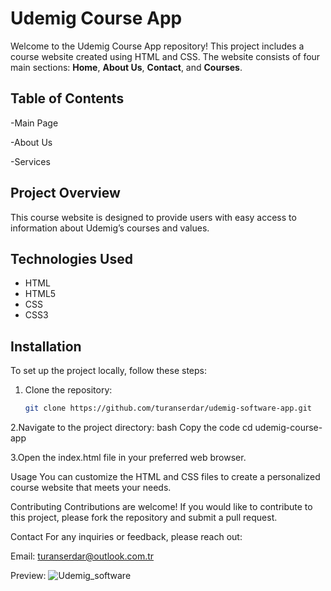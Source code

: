 # Udemig Course App

Welcome to the Udemig Course App repository! This project includes a course website created using HTML and CSS. The website consists of four main sections: **Home**, **About Us**, **Contact**, and **Courses**.

## Table of Contents

-Main Page

-About Us

-Services


## Project Overview

This course website is designed to provide users with easy access to information about Udemig’s courses and values.


## Technologies Used

- HTML
- HTML5
- CSS
- CSS3



## Installation

To set up the project locally, follow these steps:

1. Clone the repository:
   ```bash
   git clone https://github.com/turanserdar/udemig-software-app.git

2.Navigate to the project directory:
bash
Copy the code
cd udemig-course-app

3.Open the index.html file in your preferred web browser.

Usage
You can customize the HTML and CSS files to create a personalized course website that meets your needs.

Contributing
Contributions are welcome! If you would like to contribute to this project, please fork the repository and submit a pull request.

Contact
For any inquiries or feedback, please reach out:

Email: turanserdar@outlook.com.tr


Preview:
![Udemig_software](https://github.com/user-attachments/assets/03bb401a-0213-47f0-90d9-32e060d811ef)
